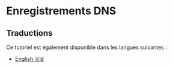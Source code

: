 # Enregistrements DNS

## Traductions

Ce tutoriel est également disponible dans les langues suivantes :
* [English 🇬🇧](../../../../tutorials/api/dns_records.md)

